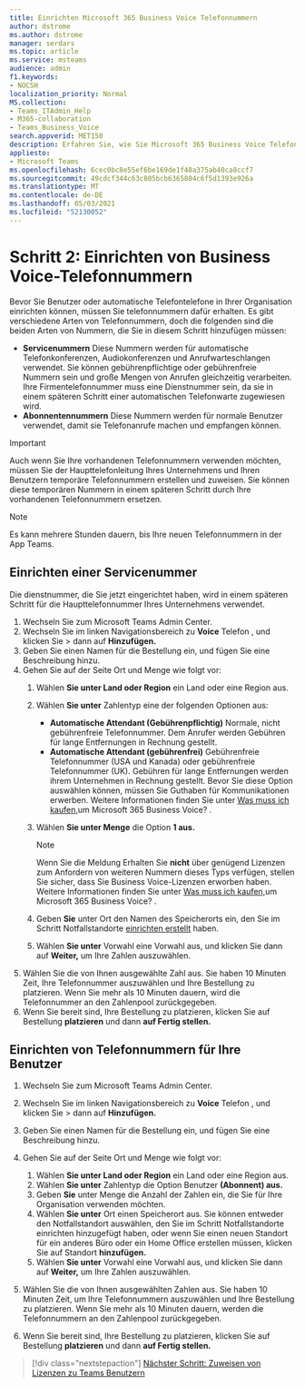 ```yaml
---
title: Einrichten Microsoft 365 Business Voice Telefonnummern
author: dstrome
ms.author: dstrome
manager: serdars
ms.topic: article
ms.service: msteams
audience: admin
f1.keywords:
- NOCSH
localization_priority: Normal
MS.collection:
- Teams_ITAdmin_Help
- M365-collaboration
- Teams_Business_Voice
search.appverid: MET150
description: Erfahren Sie, wie Sie Microsoft 365 Business Voice Telefonnummern für Benutzer und Dienste in Ihrer Organisation einrichten.
appliesto:
- Microsoft Teams
ms.openlocfilehash: 6cec0bc8e55ef6be169de1f48a375ab40ca8ccf7
ms.sourcegitcommit: 49cdcf344c63c805bcb6365804c6f5d1393e926a
ms.translationtype: MT
ms.contentlocale: de-DE
ms.lasthandoff: 05/03/2021
ms.locfileid: "52130052"
---
```

# <a name="step-2-set-up-business-voice-phone-numbers"></a>Schritt 2: Einrichten von Business Voice-Telefonnummern

Bevor Sie Benutzer oder automatische Telefontelefone in Ihrer Organisation einrichten können, müssen Sie telefonnummern dafür erhalten. Es gibt verschiedene Arten von Telefonnummern, doch die folgenden sind die beiden Arten von Nummern, die Sie in diesem Schritt hinzufügen müssen:

- **Servicenummern** Diese Nummern werden für automatische Telefonkonferenzen, Audiokonferenzen und Anrufwarteschlangen verwendet. Sie können gebührenpflichtige oder gebührenfreie Nummern sein und große Mengen von Anrufen gleichzeitig verarbeiten. Ihre Firmentelefonnummer muss eine Dienstnummer sein, da sie in einem späteren Schritt einer automatischen Telefonwarte zugewiesen wird.
- **Abonnentennummern** Diese Nummern werden für normale Benutzer verwendet, damit sie Telefonanrufe machen und empfangen können.

> [!IMPORTANT]
> Auch wenn Sie Ihre vorhandenen Telefonnummern verwenden möchten, müssen Sie der Haupttelefonleitung Ihres Unternehmens und Ihren Benutzern temporäre Telefonnummern erstellen und zuweisen. Sie können diese temporären Nummern in einem späteren Schritt durch Ihre vorhandenen Telefonnummern ersetzen.

> [!NOTE]
> Es kann mehrere Stunden dauern, bis Ihre neuen Telefonnummern in der App Teams.

## <a name="set-up-a-service-number"></a>Einrichten einer Servicenummer

Die dienstnummer, die Sie jetzt eingerichtet haben, wird in einem späteren Schritt für die Haupttelefonnummer Ihres Unternehmens verwendet.

1. Wechseln Sie zum Microsoft Teams Admin Center.
2. Wechseln Sie im linken Navigationsbereich zu **Voice** Telefon , und klicken Sie  >  dann auf **Hinzufügen.**
3. Geben Sie einen Namen für die Bestellung ein, und fügen Sie eine Beschreibung hinzu.
4. Gehen Sie auf der Seite Ort und Menge wie folgt vor:
    1. Wählen **Sie unter Land oder Region** ein Land oder eine Region aus.
    2. Wählen **Sie unter** Zahlentyp eine der folgenden Optionen aus:

        - **Automatische Attendant (Gebührenpflichtig)** Normale, nicht gebührenfreie Telefonnummer. Dem Anrufer werden Gebühren für lange Entfernungen in Rechnung gestellt.
        - **Automatische Attendant (gebührenfrei)** Gebührenfreie Telefonnummer (USA und Kanada) oder gebührenfreie Telefonnummer (UK). Gebühren für lange Entfernungen werden ihrem Unternehmen in Rechnung gestellt. Bevor Sie diese Option auswählen können, müssen Sie Guthaben für Kommunikationen erwerben. Weitere Informationen finden Sie unter [Was muss ich kaufen,](what-to-buy.md)um Microsoft 365 Business Voice? .

    3. Wählen **Sie unter Menge** die Option **1 aus.**
        > [!NOTE]
        > Wenn Sie die Meldung Erhalten Sie **nicht** über genügend Lizenzen zum Anfordern von weiteren Nummern dieses Typs verfügen, stellen Sie sicher, dass Sie Business Voice-Lizenzen erworben haben. Weitere Informationen finden Sie unter [Was muss ich kaufen,](what-to-buy.md)um Microsoft 365 Business Voice? .
    4. Geben **Sie** unter Ort den Namen des Speicherorts ein, den Sie im Schritt Notfallstandorte [einrichten erstellt](set-up-emergency-locations.md) haben.
    5. Wählen **Sie unter** Vorwahl eine Vorwahl aus, und klicken Sie dann auf **Weiter,** um Ihre Zahlen auszuwählen.
5. Wählen Sie die von Ihnen ausgewählte Zahl aus. Sie haben 10 Minuten Zeit, Ihre Telefonnummer auszuwählen und Ihre Bestellung zu platzieren. Wenn Sie mehr als 10 Minuten dauern, wird die Telefonnummer an den Zahlenpool zurückgegeben.
6. Wenn Sie bereit sind, Ihre Bestellung zu platzieren, klicken Sie auf Bestellung **platzieren** und dann **auf Fertig stellen.**

## <a name="set-up-phone-numbers-for-your-users"></a>Einrichten von Telefonnummern für Ihre Benutzer

1. Wechseln Sie zum Microsoft Teams Admin Center.
2. Wechseln Sie im linken Navigationsbereich zu **Voice** Telefon , und klicken Sie  >  dann auf **Hinzufügen.**
3. Geben Sie einen Namen für die Bestellung ein, und fügen Sie eine Beschreibung hinzu.
4. Gehen Sie auf der Seite Ort und Menge wie folgt vor:

    1. Wählen **Sie unter Land oder Region** ein Land oder eine Region aus.
    2. Wählen **Sie unter** Zahlentyp die Option Benutzer **(Abonnent) aus.**
    3. Geben **Sie** unter Menge die Anzahl der Zahlen ein, die Sie für Ihre Organisation verwenden möchten.
    4. Wählen **Sie unter** Ort einen Speicherort aus. Sie können entweder den Notfallstandort [](set-up-emergency-locations.md) auswählen, den Sie im Schritt Notfallstandorte einrichten hinzugefügt haben, oder wenn Sie einen neuen Standort für ein anderes Büro oder ein Home Office erstellen müssen, klicken Sie auf Standort **hinzufügen.**
    5. Wählen **Sie unter** Vorwahl eine Vorwahl aus, und klicken Sie dann auf **Weiter,** um Ihre Zahlen auszuwählen.
5. Wählen Sie die von Ihnen ausgewählten Zahlen aus. Sie haben 10 Minuten Zeit, um Ihre Telefonnummern auszuwählen und Ihre Bestellung zu platzieren. Wenn Sie mehr als 10 Minuten dauern, werden die Telefonnummern an den Zahlenpool zurückgegeben.
6. Wenn Sie bereit sind, Ihre Bestellung zu platzieren, klicken Sie auf Bestellung **platzieren** und dann **auf Fertig stellen.**

> [!div class="nextstepaction"]
> [Nächster Schritt: Zuweisen von Lizenzen zu Teams Benutzern](set-up-licenses.md)
